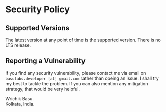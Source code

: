 # Security Policy

## Supported Versions

The latest version at any point of time is the supported version. There is no LTS release.

## Reporting a Vulnerability

If you find any security vulnerability, please contact me via email on 
`basulabs.developer [at] gmail.com` rather than opeing an issue. 
I shall try my best to tackle the problem.
If you can also mention any mitigation strategy, that would be very helpful.

Wrichik Basu.  
Kolkata, India.
